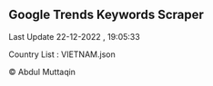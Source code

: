 

## Google Trends Keywords Scraper 
 
Last Update 22-12-2022 , 19:05:33

Country List :
VIETNAM.json



© Abdul Muttaqin 
